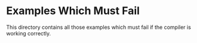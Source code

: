 # Examples Which Must Fail

This directory contains all those examples which must fail if the compiler is working correctly.